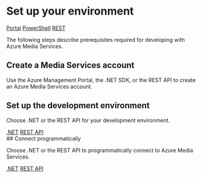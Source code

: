 <properties
	pageTitle="Set up your environment | Windows Azure"
	description="Set up your environment for developing with Azure Media Services."
	services="media-services"
	documentationCenter=""
	authors="Juliako"
	manager="dwrede"
	editor=""/>

<tags
	ms.service="media-services"
	ms.date="02/03/2016"
	wacn.date=""/>

# Set up your environment

<div class="technical-azure-selector">
<a href="/documentation/articles/media-services-create-account">Portal</a>
<a href="/documentation/articles/media-services-manage-with-powershell">PowerShell</a>
<a href="https://msdn.microsoft.com/zh-cn/library/azure/dn167014.aspx">REST</a>
</div>
<a id="create_account"></a>

The following steps describe prerequisites required for developing with Azure Media Services.

## Create a Media Services account

Use the Azure Management Portal, the .NET SDK, or the REST API to create an Azure Media Services account.

<a id="setup_dev_env"></a>
## Set up the development environment  

Choose .NET or the REST API for your development environment.

<div class="technical-azure-selector">
<a href="/documentation/articles/media-services-dotnet-how-to-use">.NET</a>
<a href="/documentation/articles/media-services-rest-how-to-use">REST API</a>
</div>
<a id="connect"></a>
## Connect programmatically

Choose .NET or the REST API to programmatically connect to Azure Media Services.

<div class="technical-azure-selector">
<a href="/documentation/articles/media-services-dotnet-connect_programmatically">.NET</a>
<a href="/documentation/articles/media-services-rest-connect_programmatically">REST API</a>
</div>
